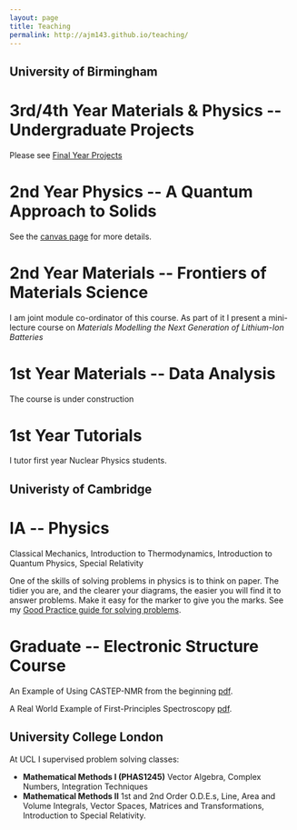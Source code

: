 ```yaml
---
layout: page
title: Teaching
permalink: http://ajm143.github.io/teaching/
---
```


## University of Birmingham

# 3rd/4th Year Materials & Physics -- Undergraduate Projects

Please see [Final Year Projects](/projects)

# 2nd Year Physics -- A Quantum Approach to Solids

See the [canvas page](https://canvas.bham.ac.uk/courses/29009) for more details.

# 2nd Year Materials -- Frontiers of Materials Science
I am joint module co-ordinator of this course. As part of it I present a mini-lecture course on *Materials Modelling the Next Generation of Lithium-Ion Batteries*

# 1st Year Materials -- Data Analysis
The course is under construction

# 1st Year Tutorials
I tutor first year Nuclear Physics students.

## Univeristy of Cambridge

# IA -- Physics
Classical Mechanics, Introduction to Thermodynamics, Introduction to Quantum Physics, Special Relativity

One of the skills of solving problems in physics is to think on paper. The tidier you are, and the clearer your diagrams, the easier you will find it to answer problems. Make it easy for the marker to give you the marks. See my [Good Practice guide for solving problems](http://www.tcm.phy.cam.ac.uk/~ajm255/good_practice.html).

# Graduate -- Electronic Structure Course

An Example of Using CASTEP-NMR from the beginning [pdf](http://www.tcm.phy.cam.ac.uk/~ajm255/NMR_example.pdf).

A Real World Example of First-Principles Spectroscopy [pdf](https://wiki.cam.ac.uk/wiki/ajmorris/img_auth.php/9/90/EELS_example.pdf).


## University College London

At UCL I supervised problem solving classes:

* **Mathematical Methods I (PHAS1245)** Vector Algebra, Complex Numbers, Integration Techniques
* **Mathematical Methods II** 1st and 2nd Order O.D.E.s, Line, Area and Volume Integrals, Vector Spaces, Matrices and Transformations, Introduction to Special Relativity.
